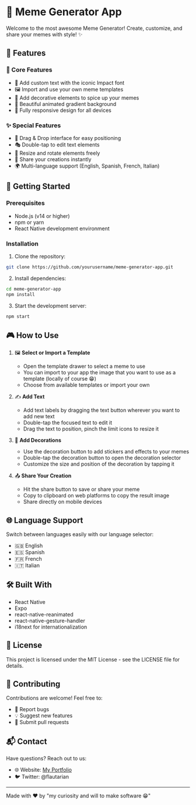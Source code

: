# 🎨 Meme Generator App

Welcome to the most awesome Meme Generator! Create, customize, and share your memes with style! ✨

## 🌟 Features

### 🎯 Core Features
- 📝 Add custom text with the iconic Impact font
- 🖼️ Import and use your own meme templates
- 🎨 Add decorative elements to spice up your memes
- 🌈 Beautiful animated gradient background
- 📱 Fully responsive design for all devices

### ✨ Special Features
- 🔄 Drag & Drop interface for easy positioning
- 🎭 Double-tap to edit text elements
- 📏 Resize and rotate elements freely
- 💾 Share your creations instantly
- 🌍 Multi-language support (English, Spanish, French, Italian)

## 🚀 Getting Started

### Prerequisites
- Node.js (v14 or higher)
- npm or yarn
- React Native development environment

### Installation
1. Clone the repository:
```bash
git clone https://github.com/yourusername/meme-generator-app.git
```

2. Install dependencies:
```bash
cd meme-generator-app
npm install
```

3. Start the development server:
```bash
npm start
```

## 🎮 How to Use

1. 🖼️ **Select or Import a Template**
   - Open the template drawer to select a meme to use
   - You can import to your app the image that you want to use as a template (locally of course 😁)
   - Choose from available templates or import your own

2. ✍️ **Add Text**
   - Add text labels by dragging the text button wherever you want to add new text
   - Double-tap the focused text to edit it
   - Drag the text to position, pinch the limit icons to resize it

3. 🎨 **Add Decorations**
   - Use the decoration button to add stickers and effects to your memes
   - Double-tap the decoration button to open the decoration selector
   - Customize the size and position of the decoration by tapping it

4. 📤 **Share Your Creation**
   - Hit the share button to save or share your meme
   - Copy to clipboard on web platforms to copy the result image
   - Share directly on mobile devices

## 🌐 Language Support

Switch between languages easily with our language selector:
- 🇬🇧 English
- 🇪🇸 Spanish
- 🇫🇷 French
- 🇮🇹 Italian

## 🛠️ Built With

- React Native
- Expo
- react-native-reanimated
- react-native-gesture-handler
- i18next for internationalization

## 📝 License

This project is licensed under the MIT License - see the LICENSE file for details.

## 🤝 Contributing

Contributions are welcome! Feel free to:
- 🐛 Report bugs
- 💡 Suggest new features
- 🔧 Submit pull requests

## 📬 Contact

Have questions? Reach out to us:
- 🌐 Website: [My Portfolio](https://giacconi-dev-portfolio.vercel.app/)
- 🐦 Twitter: @flautarian

---

Made with ❤️ by "my curiosity and will to make software 😁"
